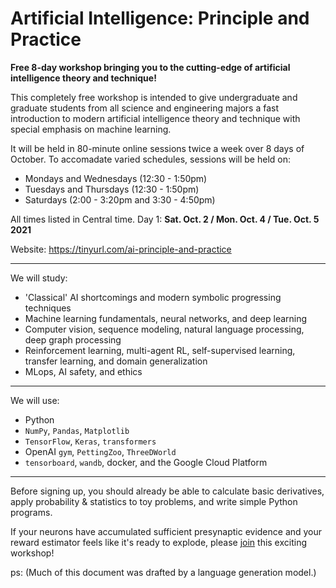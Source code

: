 ﻿# Artificial Intelligence: Principle and Practice
**Free 8-day workshop bringing you to the cutting-edge  of artificial intelligence theory and technique!**

This completely free workshop is intended to give undergraduate and graduate students from all science and engineering majors a fast introduction to modern artificial intelligence theory and technique with special emphasis on machine learning. 

It will be held in 80-minute online sessions twice a week over 8 days of October. To accomadate varied schedules,    sessions will be held on:

- Mondays and Wednesdays (12:30 - 1:50pm)
- Tuesdays and Thursdays (12:30 - 1:50pm)
- Saturdays (2:00 - 3:20pm and 3:30 - 4:50pm)

All times listed in Central time. Day 1: **Sat. Oct. 2 / Mon. Oct. 4 / Tue. Oct. 5 2021**

Website: https://tinyurl.com/ai-principle-and-practice

---

We will study:

 - 'Classical' AI shortcomings and modern symbolic progressing techniques </br>
 - Machine learning fundamentals, neural networks, and deep learning </br>
 - Computer vision, sequence modeling, natural language processing, deep graph processing </br>
 - Reinforcement learning, multi-agent RL, self-supervised learning, transfer learning, and domain generalization </br>
 - MLops, AI safety, and ethics </br>

---

We will use:

 - Python </br>
 - `NumPy`, `Pandas`, `Matplotlib` </br>
 - `TensorFlow`, `Keras`,  `transformers` </br>
 - OpenAI `gym`, `PettingZoo`, `ThreeDWorld` </br>
 - `tensorboard`, `wandb`, docker, and the Google Cloud Platform </br>

---

Before signing up, you should already be able to calculate basic derivatives, apply probability & statistics to toy problems, and write simple Python programs. 

If your neurons have accumulated sufficient presynaptic evidence and your reward estimator feels like it's ready to explode, please [join](https://jacobfv.github.io/Artificial-Intelligence-Principle-and-Practice/#signup) this exciting workshop!

ps: (Much of this document was drafted by a language generation model.)
